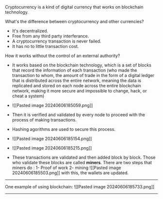 
Cryptocurrency is a kind of digital currency that works on blockchain technology.

What's the difference between cryptocurrency and other currencies?

- It's decentralized.
- Free from any third party interferance.
- A cryptocurrency transaction is never failed.
- It has no to little transaction cost.

How it works without the control of an external authority?

- It works based on the blockchain technology, which is a set of blocks that record the information of each transaction (who made the transaction to whom, the amount of trade in the form of a digital ledger that is distributed across the entire network, meaning the data is replicated and stored on each node across the entire blockchain network, making it more secure and impossible to change, hack, or cheat a system)
- ![[Pasted image 20240606185059.png]]

- Then it is verified and validated by every node to proceed with the process of  making transactions. 
- Hashing agorithms are used to secure this process.
- ![[Pasted image 20240606185154.png]]
- ![[Pasted image 20240606185215.png]]

- These transactions are validated and then added block by block.
  Those who validate these blocks are called **miners**.
  There are two steps that miners do : 
  1- Proof of work
  2- mining
  ![[Pasted image 20240606185503.png]]
with this, the wallets are updated.

---------------------------------

One example of using blockchain:
![[Pasted image 20240606185733.png]]

-----------------------------------
